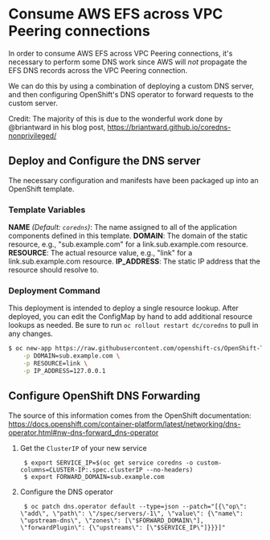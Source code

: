 # Consume AWS EFS across VPC Peering connections

In order to consume AWS EFS across VPC Peering connections, it's necessary
to perform some DNS work since AWS will _not_ propagate the EFS DNS records
across the VPC Peering connection.

We can do this by using a combination of deploying a custom DNS server,
and then configuring OpenShift's DNS operator to forward requests to the
custom server.

Credit: The majority of this is due to the wonderful work done by
@briantward in his blog post, https://briantward.github.io/coredns-nonprivileged/

## Deploy and Configure the DNS server

The necessary configuration and manifests have been packaged up into an OpenShift
template.

### Template Variables

**NAME** _(Default: `coredns`)_: The name assigned to all of the application components defined in this template.
**DOMAIN**: The domain of the static resource, e.g., "sub.example.com" for a link.sub.example.com resource.
**RESOURCE**: The actual resource value, e.g., "link" for a link.sub.example.com resource.
**IP_ADDRESS**: The static IP address that the resource should resolve to.

### Deployment Command

This deployment is intended to deploy a single resource lookup. After deployed, you can
edit the ConfigMap by hand to add additional resource lookups as needed. Be sure
to run `oc rollout restart dc/coredns` to pull in any changes.

```bash
$ oc new-app https://raw.githubusercontent.com/openshift-cs/OpenShift-Troubleshooting-Templates/master/efs-dns-config/coredns-template.yaml \
    -p DOMAIN=sub.example.com \
    -p RESOURCE=link \
    -p IP_ADDRESS=127.0.0.1
```

## Configure OpenShift DNS Forwarding

The source of this information comes from the OpenShift documentation: https://docs.openshift.com/container-platform/latest/networking/dns-operator.html#nw-dns-forward_dns-operator

1. Get the `ClusterIP` of your new service

        $ export SERVICE_IP=$(oc get service coredns -o custom-columns=CLUSTER-IP:.spec.clusterIP --no-headers)
        $ export FORWARD_DOMAIN=sub.example.com

2. Configure the DNS operator

        $ oc patch dns.operator default --type=json --patch="[{\"op\": \"add\", \"path\": \"/spec/servers/-1\", \"value\": {\"name\": \"upstream-dns\", \"zones\": [\"$FORWARD_DOMAIN\"], \"forwardPlugin\": {\"upstreams\": [\"$SERVICE_IP\"]}}}]"

